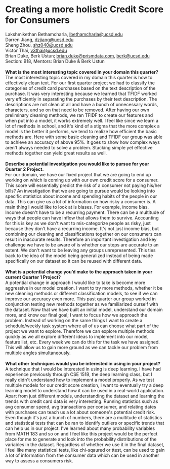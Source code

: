 # Creating a more holistic Credit Score for Consumers
Lakshmikethan Bethamcharla, lbethamcharla@ucsd.edu
<br>
Darren Jiang, dzjiang@ucsd.edu
<br>
Sheng Zhou, shz040@ucsd.edu
<br>
Victor Thai, v3thai@ucsd.edu
<br>
Brian Duke, Berk Ustun; brian.duke@prismdata.com, berk@ucsd.edu
<br>
Section: B18, Mentors: Brian Duke & Berk Ustun
<br><br>
**What is the most interesting topic covered in your domain this quarter?** <br>
The most interesting topic covered in my domain this quarter is how to effectively clean text. For our first quarter project we had to classify the categories of credit card purchases 
based on the text description of the purchase. It was very interesting because we learned that TFIDF worked very efficiently in separating the purchases by their text description. 
The descriptions are not clean at all and have a bunch of unnecessary words, characters, and so on that need to be removed. After having our own preliminary cleaning methods, we ran 
TFIDF to create our features and when put into a model, it works extremely well. I feel like since we learn a lot of methods in school, and it's kind of a stigma that the more complex a 
model is the better it performs, we tend to realize how efficient the basic methods are. Here with some basic cleaning and TFIDF our group was able to achieve an accuracy of above 95%.
It goes to show how complex ways aren't always needed to solve a problem. Stacking simple yet effective methods together can yield great results as well.
<br><br>
**Describe a potential investigation you would like to pursue for your Quarter 2 Project.**<br>
For our domain, we have our fixed project that we are going to end up working on which is coming up with our own credit score for a consumer. This score will essentially 
predict the risk of a consumer not paying his/her bills? An investigation that we are going to pursue would be looking into specific statistics about income and spending habits of the 
people in our data. This can give us a lot of information on how risky a consumer is. A main thing I would like to look at is biases. For example, income bias. Income doesn't have 
to be a recurring payment. There can be a multitude of ways that people can have inflow that allows them to survive. Accounting for this is key as we don't want to mis-categorize 
people as risky, just because they don't have a recurring income. It's not just income bias, but combining our cleaning and classifications together on our consumers can result in 
inaccurate results. Therefore an important investigation and key challenge we have to be aware of is whether our steps are accurate to an extent. We don't want to be leaving any 
groups unrepresented. This ties back to the idea of the model being generalized instead of being made specifically on our dataset so it can be reused with different data.
<br><br>
**What is a potential change you’d make to the approach taken in your current Quarter 1 Project?**<br>
A potential change in approach I would like to take is become more aggressive in our model creation. I want to try more methods, whether it be new cleaning methods or different 
classification models, to see if we can improve our accuracy even more. This past quarter our group worked in conjunction testing new methods together as we familiarized ourself with 
the dataset. Now that we have built an initial model, understand our domain more, and know our final goal; I want to focus how we approach the problem. Instead of working on the same 
things I want to create a schedule/weekly task system where all of us can choose what part of the project we want to explore. Therefore we can explore multiple methods quickly as we 
all explore different ideas to implement into our model, feature list, etc. Every week we can do this for the task we have assigned. This will allow us to gain more ground as we can 
tackle our problem from multiple angles simultaneously.
<br><br>
**What other techniques would you be interested in using in your project?**<br>
A technique that I would be interested in using is deep learning. I have had experience previously through CSE 151B, the deep learning class, but I really didn't understand how to 
implement a model properly. As we test multiple models for our credit score creation, I want to eventually try a deep learning model to understand how it can be used in a real-world 
application. Apart from just different models, understanding the dataset and learning the trends with credit card data is very interesting. Running statistics such as avg consumer 
spend, avg transactions per consumer, and relating dates with purchases can teach us a lot about someone's potential credit risk. Even though it's just a bunch of numbers, there are 
a multitude of statistics and statistical tests that can be ran to identify outliers or specific trends that can help us in our project. I've learned about many probability variables 
from MATH 183 and so on and I feel like this project would be the perfect place for me to generate and look into the probability distributions of the variables in the dataset. 
Regardless of whether we use it in the final dataset, I feel like many statistical tests, like chi-sqaured or ttest, can be used to gain a lot of information from the consumer data 
which can be used in another way to assess a consumers risk.
